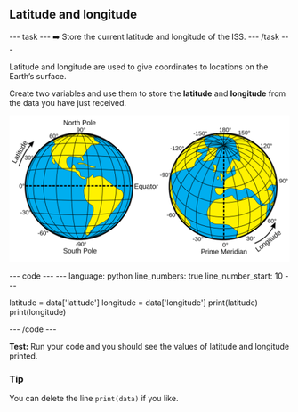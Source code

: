 <h2 class="c-project-heading--task">Latitude and longitude</h2>
--- task ---
➡️ Store the current latitude and longitude of the ISS.
--- /task --- 

Latitude and longitude are used to give coordinates to locations on the Earth’s surface.

Create two variables and use them to store the **latitude** and **longitude** from the data you have just received. 

![Diagram showing the latitude and longitude of the Earth](images/Latitude_and_Longitude_of_the_Earth.svg)

<div class="c-project-code">
--- code ---
---
language: python
line_numbers: true
line_number_start: 10
---

latitude = data['latitude']
longitude = data['longitude']
print(latitude)
print(longitude)

--- /code ---
</div>

**Test:** Run your code and you should see the values of latitude and longitude printed.

<div class="c-project-callout c-project-callout--tip">

### Tip
You can delete the line `print(data)` if you like.
</div>


